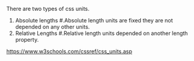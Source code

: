 There are two types of css units.
1. Absolute lengths 
    #.Absolute length units are fixed they are not depended on any other units.
2. Relative Lengths
    #.Relative length units depended on another length property.

https://www.w3schools.com/cssref/css_units.asp